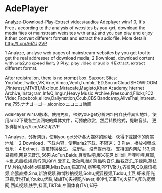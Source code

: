 # AdePlayer
Analyze-Download-Play-Extract videos/audios
Adeplayer winv1.0, It's Free，according to the analysis of websites by you-get, download the media files of  mainstream websites with aria2,and you can play and enjoy it,then convert different formats and extract the audio file. 
More details http://t.cn/A6ZUj2VP

1 Analyze, analyse web pages of mainstream websites by you-get tool to get the real addresses of download media;
2 Download, download content with aria2,no speed limit;
3 Play, play video or audio
4 Extract, extract different format.

After registration, there is no prompt box.
Support Sites:
YouTube,Twitter,VK,Vine,Vimeo,Veoh,Tumblr,TED,SoundCloud,SHOWROOM,Pinterest,MTV81,Mixcloud,Metacafe,Magisto,Khan Academy,Internet Archive,Instagram,InfoQ,Imgur,Heavy Music Archive,Freesound,Flickr,FC2 Video,Facebook,eHow,Dailymotion,Coub,CBS,Bandcamp,AliveThai,interest.me,755,ナナゴーゴー,niconico,ニコニコ動画

 

AdePlayer win1.0版本，使用免费，根据you-get分析网址内容获得真实地址，使用aria2下载各主流网站的媒体文件，可播放欣赏，然后转换格式，提取音频。
更多详情http://t.cn/A6ZUj2VP

1 Analyse，分析网页，使用you-get分析各大媒体的网址，获得下载媒体的真实地址；
2 Download，下载内容，使用aria2下载，不限速；
3 Play，播放视频或音乐；
4 Extract，提取转换格式。
注册后，没有提示框。
支持国内网站
163,网易视频,网易云音乐,56网,AcFun,Baidu,百度贴吧,爆米花网,bilibili,哔哩哔哩,豆瓣,斗鱼,凤凰视频,风行网,iQIYI,爱奇艺,激动网,酷6网,酷狗音乐,酷我音乐,乐视网,荔枝FM,秒拍,MioMio弹幕网,MissEvan,猫耳FM,痞客邦,PPTV聚力,齐鲁网,QQ,腾讯视频,企鹅直播,Sina,新浪视频,微博秒拍视频,Sohu,搜狐视频,Tudou,土豆,虾米,阳光卫视,音悦Tai,Youku,优酷,战旗TV,央视网,Naver,네이버,芒果TV,火猫TV,阳光宽频网,西瓜视频,快手,抖音,TikTok,中国体育(TV),知乎

